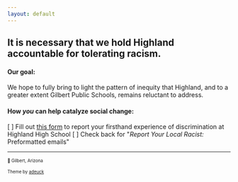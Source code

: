 ```yaml
---
layout: default
---
```

## It is necessary that we hold Highland accountable for tolerating racism. 

#### Our goal:
We hope to fully bring to light the pattern of inequity that Highland, and to a greater extent Gilbert Public Schools, remains reluctant to address.

#### How *you* can help catalyze social change:
 [ ]  Fill out [this form](https://form.jotform.com/202017830237042) to report your firsthand experience of discrimination at Highland High School
 [ ]  Check back for "*Report Your Local Racist:* Preformatted emails"


 
  
---

<sup><sub>📍 Gilbert, Arizona </sub></sup>

<sup><sub> Theme by [adeuck](https://github.com/adueck/good-clean-read)</sub></sup>
